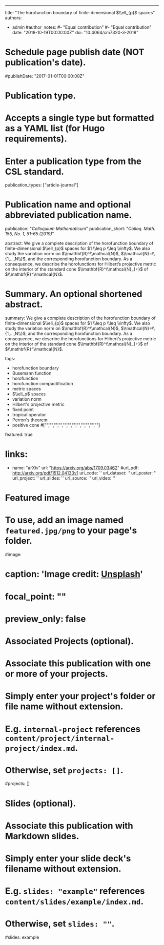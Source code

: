 ---
title: "The horofunction boundary of finite-dimensional $\\ell_{p}$ spaces"
authors:
- admin
#author_notes:
#- "Equal contribution"
#- "Equal contribution"
date: "2018-10-19T00:00:00Z"
doi: "10.4064/cm7320-3-2018"

# Schedule page publish date (NOT publication's date).
#publishDate: "2017-01-01T00:00:00Z"

# Publication type.
# Accepts a single type but formatted as a YAML list (for Hugo requirements).
# Enter a publication type from the CSL standard.
publication_types: ["article-journal"]

# Publication name and optional abbreviated publication name.
publication: "*Colloquium Mathematicum*"
publication_short: "*Colloq. Math. 155, No. 1, 51-65 (2019)*"

abstract: We give a complete description of the horofunction boundary of finite-dimensional $\\ell_{p}$ spaces for $1 \\leq p \\leq \\infty$. We also study the variation norm on $\\mathbf{R}^\\mathcal{N}$, $\\mathcal{N}=\\{1,…,N\\}$, and the corresponding horofunction boundary. As a consequence, we describe the horofunctions for Hilbert’s projective metric on the interior of the standard cone $\\mathbf{R}^\\mathcal{N}_{+}$ of $\\mathbf{R}^\\mathcal{N}$.

# Summary. An optional shortened abstract.
summary: We give a complete description of the horofunction boundary of finite-dimensional $\\ell_{p}$ spaces for $1 \\leq p \\leq \\infty$. We also study the variation norm on $\\mathbf{R}^\\mathcal{N}$, $\\mathcal{N}=\\{1,…,N\\}$, and the corresponding horofunction boundary. As a consequence, we describe the horofunctions for Hilbert’s projective metric on the interior of the standard cone $\\mathbf{R}^\\mathcal{N}_{+}$ of $\\mathbf{R}^\\mathcal{N}$.

tags:
- horofunction boundary
- Busemann function
- horofunction
- horofunction compactification
- metric spaces
- $\\ell_p$ spaces
- variation norm
- Hilbert's projective metric
- fixed point
- tropical operator
- Perron's theorem
- positive cone
#["","","","","","","","","","","",""]

featured: true

# links:
 - name: "arXiv"
   url: "https://arxiv.org/abs/1709.03462"
#url_pdf: http://arxiv.org/pdf/1512.04133v1
url_code: ''
url_dataset: ''
url_poster: ''
url_project: ''
url_slides: ''
url_source: ''
url_video: ''

# Featured image
# To use, add an image named `featured.jpg/png` to your page's folder. 
#image:
#  caption: 'Image credit: [**Unsplash**](https://unsplash.com/photos/jdD8gXaTZsc)'
#  focal_point: ""
#  preview_only: false

# Associated Projects (optional).
#   Associate this publication with one or more of your projects.
#   Simply enter your project's folder or file name without extension.
#   E.g. `internal-project` references `content/project/internal-project/index.md`.
#   Otherwise, set `projects: []`.
#projects: []

# Slides (optional).
#   Associate this publication with Markdown slides.
#   Simply enter your slide deck's filename without extension.
#   E.g. `slides: "example"` references `content/slides/example/index.md`.
#   Otherwise, set `slides: ""`.
#slides: example
